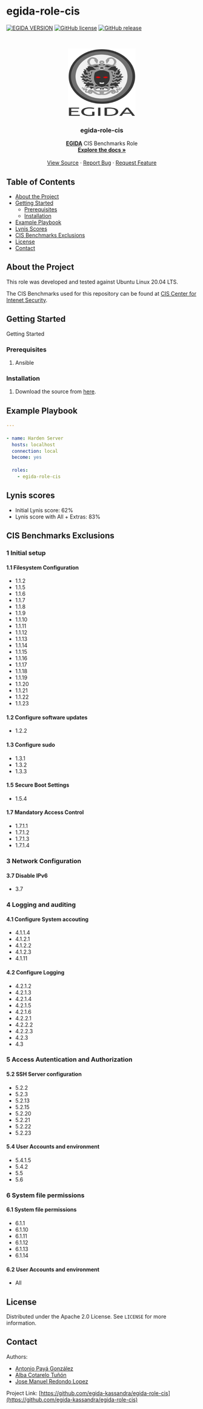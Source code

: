 # egida-role-cis

<!-- PROJECT SHIELDS -->
[![EGIDA VERSION](https://img.shields.io/badge/egida-v2.0.0-blue?style=for-the-badge&logo=ansible&color=ff69b4)](https://github.com/egida-kassandra/egida)
[![GitHub license](https://img.shields.io/badge/license-Apache-blue?style=for-the-badge)](https://github.com/egida-kassandra/egida-role-cis/blob/master/LICENSE)
[![GitHub release](https://img.shields.io/badge/release-v.2.0.0-yellowgreen?style=for-the-badge)](https://github.com/egida-kassandra/egida-role-cis/releases)

<!-- PROJECT LOGO -->

<br />
<p align="center">
  <a href="https://github.com/egida-kassandra/egida-role-cis">
    <img src="img/logo.svg" alt="Logo" width="180" height="180">
  </a>

  <h3 align="center">egida-role-cis</h3>

  <p align="center">
    <a href="https://github.com/egida-kassandra/egida"><strong>EGIDA</strong></a> CIS Benchmarks Role
    <br />
    <a href="https://github.com/egida-kassandra/egida-role-cis"><strong>Explore the docs »</strong></a>
    <br />
    <br />
    <a href="https://github.com/egida-kassandra/egida-role-cis">View Source</a>
    ·
    <a href="https://github.com/egida-kassandra/egida-role-cis/issues">Report Bug</a>
    ·
    <a href="https://github.com/egida-kassandra/egida-role-cis/issues">Request Feature</a>
  </p>
</p>

<!-- TABLE OF CONTENTS -->
## Table of Contents

* [About the Project](#about-the-project)
* [Getting Started](#getting-started)
  * [Prerequisites](#prerequisites)
  * [Installation](#installation)
* [Example Playbook](#example-playbook)
* [Lynis Scores](#lynis-scores)
* [CIS Benchmarks Exclusions](#cis-benchmarks-exclusions)
* [License](#license)
* [Contact](#contact)

<!-- ABOUT THE PROJECT -->
## About the Project

This role was developed and tested against Ubuntu Linux 20.04 LTS.

The CIS Benchmarks used for this repository can be found at [CIS Center for Intenet Security](https://www.cisecurity.org/cis-benchmarks/).

<!-- GETTING STARTED -->
## Getting Started

Getting Started

### Prerequisites

1. Ansible

### Installation

1. Download the source from [here](https://github.com/egida-kassandra/egida-role-cis/releases).

<!-- EXAMPLE PLAYBOOK -->
## Example Playbook

```yaml
---

- name: Harden Server
  hosts: localhost
  connection: local
  become: yes
  
  roles:
    - egida-role-cis
```

<!-- Lynis scores -->
## Lynis scores

* Initial Lynis score: 62%
* Lynis score with All + Extras: 83%

<!-- CIS Benchmarks Exclusions -->
## CIS Benchmarks Exclusions

### 1 Initial setup

#### 1.1 Filesystem Configuration

* 1.1.2
* 1.1.5
* 1.1.6
* 1.1.7
* 1.1.8
* 1.1.9
* 1.1.10
* 1.1.11
* 1.1.12
* 1.1.13
* 1.1.14
* 1.1.15
* 1.1.16
* 1.1.17
* 1.1.18
* 1.1.19
* 1.1.20
* 1.1.21
* 1.1.22
* 1.1.23

#### 1.2 Configure software updates

* 1.2.2

#### 1.3 Configure sudo

* 1.3.1
* 1.3.2
* 1.3.3

#### 1.5 Secure Boot Settings

* 1.5.4

#### 1.7 Mandatory Access Control

* 1.7.1.1
* 1.7.1.2
* 1.7.1.3
* 1.7.1.4

### 3 Network Configuration

#### 3.7 Disable IPv6

* 3.7

### 4 Logging and auditing

#### 4.1 Configure System accouting

* 4.1.1.4
* 4.1.2.1
* 4.1.2.2
* 4.1.2.3
* 4.1.11

#### 4.2 Configure Logging

* 4.2.1.2
* 4.2.1.3
* 4.2.1.4
* 4.2.1.5
* 4.2.1.6
* 4.2.2.1
* 4.2.2.2
* 4.2.2.3
* 4.2.3
* 4.3

### 5 Access Autentication and Authorization

#### 5.2 SSH Server configuration

* 5.2.2
* 5.2.3
* 5.2.13
* 5.2.15
* 5.2.20
* 5.2.21
* 5.2.22
* 5.2.23

#### 5.4 User Accounts and environment

* 5.4.1.5
* 5.4.2
* 5.5
* 5.6

### 6 System file permissions

#### 6.1 System file permissions

* 6.1.1
* 6.1.10
* 6.1.11
* 6.1.12
* 6.1.13
* 6.1.14

#### 6.2 User Accounts and environment

* All

<!-- LICENSE -->
## License

Distributed under the Apache 2.0 License. See `LICENSE` for more information.

<!-- CONTACT -->
## Contact

Authors:

* [Antonio Payá González](https://antoniopg.tk)
* [Alba Cotarelo Tuñón](https://antoniopg.tk)
* [Jose Manuel Redondo Lopez](http://orcid.org/0000-0002-0939-0186)

Project Link: [https://github.com/egida-kassandra/egida-role-cis](https://github.com/egida-kassandra/egida-role-cis)
